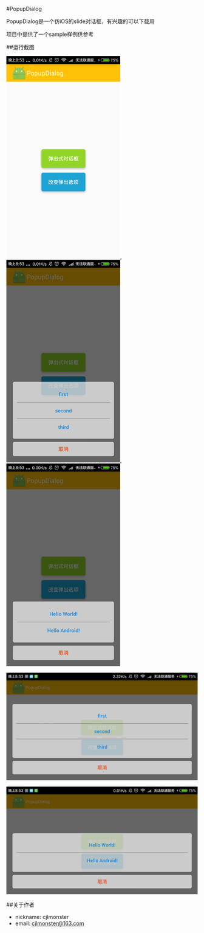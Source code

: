 #PopupDialog

PopupDialog是一个仿iOS的slide对话框，有兴趣的可以下载用

项目中提供了一个sample样例供参考

##运行截图

![image1](image1.png), ![image2](image2.png), ![image3](image3.png)

![image4](image4.png)

![image5](image5.png)


##关于作者

* nickname: cjlmonster
* email: cjlmonster@163.com